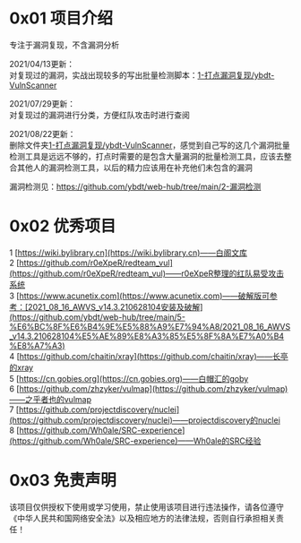 # 0x01 项目介绍
专注于漏洞复现，不含漏洞分析

2021/04/13更新：  
对复现过的漏洞，实战出现较多的写出批量检测脚本：[1-打点漏洞复现/ybdt-VulnScanner](./1-打点漏洞复现/ybdt-VulnScanner)

2021/07/29更新：  
对复现过的漏洞进行分类，方便红队攻击时进行查阅

2021/08/22更新：  
删除文件夹[1-打点漏洞复现/ybdt-VulnScanner](./1-打点漏洞复现/ybdt-VulnScanner)，感觉到自己写的这几个漏洞批量检测工具是远远不够的，打点时需要的是包含大量漏洞的批量检测工具，应该去整合其他人的漏洞检测工具，以后的精力应该用在补充他们未包含的漏洞  

漏洞检测见：https://github.com/ybdt/web-hub/tree/main/2-漏洞检测

# 0x02 优秀项目
1 [https://wiki.bylibrary.cn](https://wiki.bylibrary.cn)——白阁文库  
2 [https://github.com/r0eXpeR/redteam_vul](https://github.com/r0eXpeR/redteam_vul)——r0eXpeR整理的红队易受攻击系统  
3 [https://www.acunetix.com](https://www.acunetix.com)——破解版可参考：[2021_08_16_AWVS_v14.3.210628104安装及破解](https://github.com/ybdt/web-hub/tree/main/5-%E6%BC%8F%E6%B4%9E%E5%88%A9%E7%94%A8/2021_08_16_AWVS_v14.3.210628104%E5%AE%89%E8%A3%85%E5%8F%8A%E7%A0%B4%E8%A7%A3)  
4 [https://github.com/chaitin/xray](https://github.com/chaitin/xray)——长亭的xray  
5 [https://cn.gobies.org](https://cn.gobies.org)——白帽汇的goby  
6 [https://github.com/zhzyker/vulmap](https://github.com/zhzyker/vulmap)——之乎者也的vulmap  
7 [https://github.com/projectdiscovery/nuclei](https://github.com/projectdiscovery/nuclei)——projectdiscovery的nuclei  
8 [https://github.com/Wh0ale/SRC-experience](https://github.com/Wh0ale/SRC-experience)——Wh0ale的SRC经验  


# 0x03 免责声明
该项目仅供授权下使用或学习使用，禁止使用该项目进行违法操作，请各位遵守《中华人民共和国网络安全法》以及相应地方的法律法规，否则自行承担相关责任！
